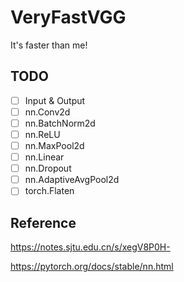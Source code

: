 # VeryFastVGG

It's faster than me!

## TODO
- [ ] Input & Output
- [ ] nn.Conv2d
- [ ] nn.BatchNorm2d
- [ ] nn.ReLU
- [ ] nn.MaxPool2d
- [ ] nn.Linear
- [ ] nn.Dropout
- [ ] nn.AdaptiveAvgPool2d
- [ ] torch.Flaten

## Reference

https://notes.sjtu.edu.cn/s/xegV8P0H-

https://pytorch.org/docs/stable/nn.html
